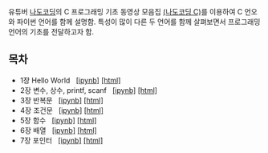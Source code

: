 유튜버 [나도코딩](https://www.youtube.com/channel/UC7iAOLiALt2rtMVAWWl4pnw)의 
C 프로그래밍 기초 동영상 모음집 
[(나도코딩 C)](https://www.youtube.com/watch?v=dEykoFZkf5Y&list=PLMsa_0kAjjrdiwQykI8eb3H4IRxLTqCnP&ab_channel=%EB%82%98%EB%8F%84%EC%BD%94%EB%94%A9)를 
이용하여 C 언오와 파이썬 언어를 함께 설명함.
특성이 많이 다른 두 언어를 함께 살펴보면서 프로그래밍언어의 기초를 전달하고자 함.

## 목차

* 1장 Hello World &nbsp; 
    [[ipynb]](./notebooks/01-HelloWorld.ipynb)
    [[html]](./notebooks/01-HelloWorld.html)
* 2장 변수, 상수, printf, scanf &nbsp;
    [[ipynb]](./notebooks/02-Variables-Constants-printf-scanf.ipynb)
    [[html]](./notebooks/02-Variables-Constants-printf-scanf.html)
* 3장 반복문 &nbsp;
    [[ipynb]](./notebooks/03-Iterations.ipynb)
    [[html]](./notebooks/03-Iterations.html)
* 4장 조건문 &nbsp;
    [[ipynb]](./notebooks/04-Conditionals.ipynb)
    [[html]](./notebooks/04-Conditionals.html)
* 5장 함수 &nbsp;
    [[ipynb]](./notebooks/05-Functions.ipynb)
    [[html]](./notebooks/05-Functions.html)
* 6장 배열 &nbsp;
    [[ipynb]](./notebooks/06-Arrays.ipynb)
    [[html]](./notebooks/06-Arrays.html)
* 7장 포인터 &nbsp;
    [[ipynb]](./notebooks/06-Pointers.ipynb)
    [[html]](./notebooks/06-Pointers.html)
